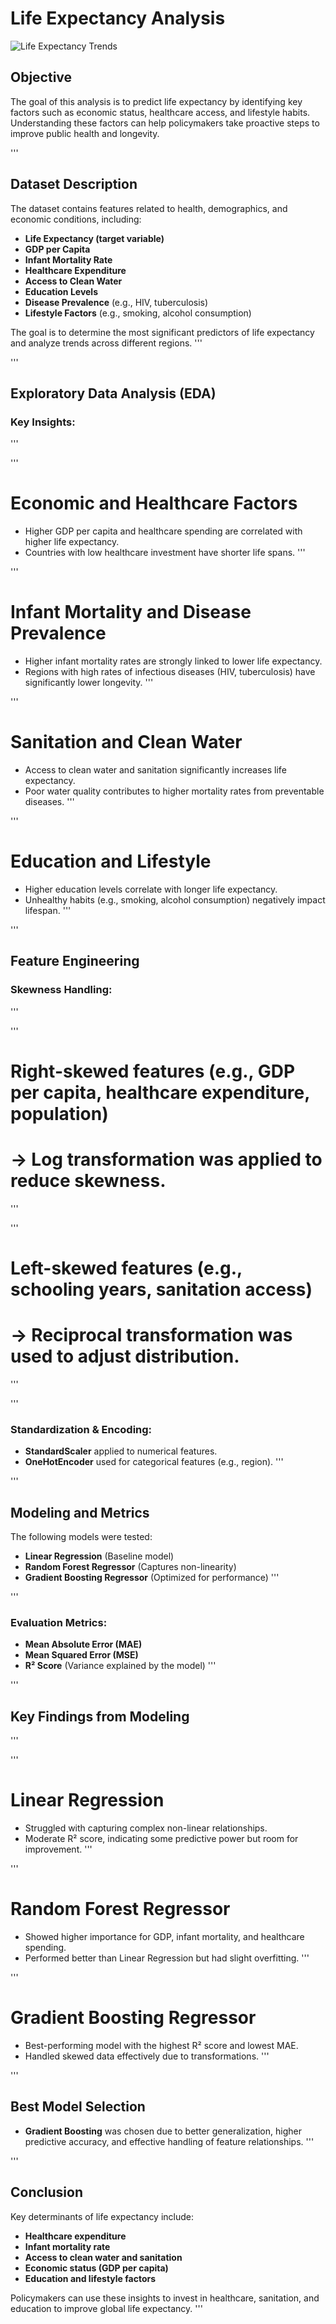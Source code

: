 
# Life Expectancy Analysis

![Life Expectancy Trends](https://www.shutterstock.com/image-vector/man-life-cycle-concept-set-260nw-1753181330.jpg)



## Objective
The goal of this analysis is to predict life expectancy by identifying key factors such as economic status, healthcare access, and lifestyle habits. Understanding these factors can help policymakers take proactive steps to improve public health and longevity.


'''
## Dataset Description
The dataset contains features related to health, demographics, and economic conditions, including:

- **Life Expectancy (target variable)**
- **GDP per Capita**
- **Infant Mortality Rate**
- **Healthcare Expenditure**
- **Access to Clean Water**
- **Education Levels**
- **Disease Prevalence** (e.g., HIV, tuberculosis)
- **Lifestyle Factors** (e.g., smoking, alcohol consumption)

The goal is to determine the most significant predictors of life expectancy and analyze trends across different regions.
'''

'''
## Exploratory Data Analysis (EDA)
### Key Insights:
'''

'''
# Economic and Healthcare Factors
- Higher GDP per capita and healthcare spending are correlated with higher life expectancy.
- Countries with low healthcare investment have shorter life spans.
'''

'''
# Infant Mortality and Disease Prevalence
- Higher infant mortality rates are strongly linked to lower life expectancy.
- Regions with high rates of infectious diseases (HIV, tuberculosis) have significantly lower longevity.
'''

'''
# Sanitation and Clean Water
- Access to clean water and sanitation significantly increases life expectancy.
- Poor water quality contributes to higher mortality rates from preventable diseases.
'''

'''
# Education and Lifestyle
- Higher education levels correlate with longer life expectancy.
- Unhealthy habits (e.g., smoking, alcohol consumption) negatively impact lifespan.
'''

'''
## Feature Engineering
### Skewness Handling:
'''

'''
# Right-skewed features (e.g., GDP per capita, healthcare expenditure, population)
# → Log transformation was applied to reduce skewness.
'''

'''
# Left-skewed features (e.g., schooling years, sanitation access)
# → Reciprocal transformation was used to adjust distribution.
'''

'''
### Standardization & Encoding:
- **StandardScaler** applied to numerical features.
- **OneHotEncoder** used for categorical features (e.g., region).
'''

'''
## Modeling and Metrics
The following models were tested:
- **Linear Regression** (Baseline model)
- **Random Forest Regressor** (Captures non-linearity)
- **Gradient Boosting Regressor** (Optimized for performance)
'''

'''
### Evaluation Metrics:
- **Mean Absolute Error (MAE)**
- **Mean Squared Error (MSE)**
- **R² Score** (Variance explained by the model)
'''

'''
## Key Findings from Modeling
'''

'''
# Linear Regression
- Struggled with capturing complex non-linear relationships.
- Moderate R² score, indicating some predictive power but room for improvement.
'''

'''
# Random Forest Regressor
- Showed higher importance for GDP, infant mortality, and healthcare spending.
- Performed better than Linear Regression but had slight overfitting.
'''

'''
# Gradient Boosting Regressor
- Best-performing model with the highest R² score and lowest MAE.
- Handled skewed data effectively due to transformations.
'''

'''
## Best Model Selection
- **Gradient Boosting** was chosen due to better generalization, higher predictive accuracy, and effective handling of feature relationships.
'''

'''
## Conclusion
Key determinants of life expectancy include:
- **Healthcare expenditure**
- **Infant mortality rate**
- **Access to clean water and sanitation**
- **Economic status (GDP per capita)**
- **Education and lifestyle factors**

Policymakers can use these insights to invest in healthcare, sanitation, and education to improve global life expectancy.
'''

